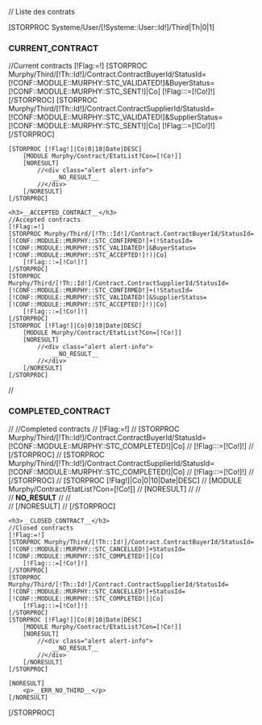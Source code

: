 // Liste des contrats


[STORPROC Systeme/User/[!Systeme::User::Id!]/Third|Th|0|1]
	<h3>__CURRENT_CONTRACT__</h3>
	//Current contracts
	[!Flag:=!]
	[STORPROC Murphy/Third/[!Th::Id!]/Contract.ContractBuyerId/StatusId=[!CONF::MODULE::MURPHY::STC_VALIDATED!]&BuyerStatus=[!CONF::MODULE::MURPHY::STC_SENT!]|Co]
		[!Flag:::=[!Co!]!]
	[/STORPROC]
	[STORPROC Murphy/Third/[!Th::Id!]/Contract.ContractSupplierId/StatusId=[!CONF::MODULE::MURPHY::STC_VALIDATED!]&SupplierStatus=[!CONF::MODULE::MURPHY::STC_SENT!]|Co]
		[!Flag:::=[!Co!]!]
	[/STORPROC]

	[STORPROC [!Flag!]|Co|0|10|Date|DESC]
		[MODULE Murphy/Contract/EtatList?Con=[!Co!]]
		[NORESULT]
			//<div class="alert alert-info">
				__NO_RESULT__
			//</div>
		[/NORESULT]
	[/STORPROC]

	<h3>__ACCEPTED_CONTRACT__</h3>
	//Accepted contracts
	[!Flag:=!]
	[STORPROC Murphy/Third/[!Th::Id!]/Contract.ContractBuyerId/StatusId=[!CONF::MODULE::MURPHY::STC_CONFIRMED!]+(!StatusId=[!CONF::MODULE::MURPHY::STC_VALIDATED!]&BuyerStatus=[!CONF::MODULE::MURPHY::STC_ACCEPTED!]!)|Co]
		[!Flag:::=[!Co!]!]
	[/STORPROC]
	[STORPROC Murphy/Third/[!Th::Id!]/Contract.ContractSupplierId/StatusId=[!CONF::MODULE::MURPHY::STC_CONFIRMED!]+(!StatusId=[!CONF::MODULE::MURPHY::STC_VALIDATED!]&SupplierStatus=[!CONF::MODULE::MURPHY::STC_ACCEPTED!]!)|Co]
		[!Flag:::=[!Co!]!]
	[/STORPROC]
	[STORPROC [!Flag!]|Co|0|10|Date|DESC]
		[MODULE Murphy/Contract/EtatList?Con=[!Co!]]
		[NORESULT]
			//<div class="alert alert-info">
				__NO_RESULT__
			//</div>
		[/NORESULT]
	[/STORPROC]

//	<h3>__COMPLETED_CONTRACT__</h3>
//	//Completed contracts
//	[!Flag:=!]
//	[STORPROC Murphy/Third/[!Th::Id!]/Contract.ContractBuyerId/StatusId=[!CONF::MODULE::MURPHY::STC_COMPLETED!]|Co]
//		[!Flag:::=[!Co!]!]
//	[/STORPROC]
//	[STORPROC Murphy/Third/[!Th::Id!]/Contract.ContractSupplierId/StatusId=[!CONF::MODULE::MURPHY::STC_COMPLETED!]|Co]
//		[!Flag:::=[!Co!]!]
//	[/STORPROC]
//	[STORPROC [!Flag!]|Co|0|10|Date|DESC]
//		[MODULE Murphy/Contract/EtatList?Con=[!Co!]]
//		[NORESULT]
//			//<div class="alert alert-info">
//				__NO_RESULT__
//			//</div>
//		[/NORESULT]
//	[/STORPROC]

	<h3>__CLOSED_CONTRACT__</h3>
	//Closed contracts
	[!Flag:=!]
	[STORPROC Murphy/Third/[!Th::Id!]/Contract.ContractBuyerId/StatusId=[!CONF::MODULE::MURPHY::STC_CANCELLED!]+StatusId=[!CONF::MODULE::MURPHY::STC_COMPLETED!]|Co]
		[!Flag:::=[!Co!]!]
	[/STORPROC]
	[STORPROC Murphy/Third/[!Th::Id!]/Contract.ContractSupplierId/StatusId=[!CONF::MODULE::MURPHY::STC_CANCELLED!]+StatusId=[!CONF::MODULE::MURPHY::STC_COMPLETED!]|Co]
		[!Flag:::=[!Co!]!]
	[/STORPROC]
	[STORPROC [!Flag!]|Co|0|10|Date|DESC]
		[MODULE Murphy/Contract/EtatList?Con=[!Co!]]
		[NORESULT]
			//<div class="alert alert-info">
				__NO_RESULT__
			//</div>
		[/NORESULT]
	[/STORPROC]

	[NORESULT]
		<p>__ERR_NO_THIRD__</p>
	[/NORESULT]
[/STORPROC]